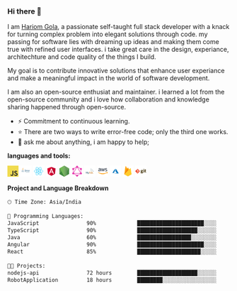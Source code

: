 ### Hi there 👋

I am [Hariom Gola](https://hariomgola.github.io/), a passionate self-taught full stack developer with a knack for turning complex problem into elegant solutions through code. my passing for software lies with dreaming up ideas and making them come true with refined user interfaces. i take great care in the design, experiance, architechture and code quality of the things I build.

My goal is to contribute innovative solutions that enhance user experiance and make a meaningful impact in the world of software development.

I am also an open-source enthusiat and maintainer. i learned a lot from the open-source community and i love how collaboration and knowledge sharing happened through open-source.

- ⚡ Commitment to continuous learning.
- ⭐ There are two ways to write error-free code; only the third one works.
- 💬 ask me about anything, i am happy to help;

**languages and tools:**

<code><img height="25" src="https://github.com/hariomgola/hariomgola/blob/81ea2f890f295d8f9770eb3015d1b8e7450f6caa/img_source/_javascript.png"></code>
<code><img height="25" src="https://github.com/hariomgola/hariomgola/blob/81ea2f890f295d8f9770eb3015d1b8e7450f6caa/img_source/_java.png"></code>
<code><img height="25" src="https://github.com/hariomgola/hariomgola/blob/81ea2f890f295d8f9770eb3015d1b8e7450f6caa/img_source/_react.png"></code>
<code><img height="25" src="https://github.com/hariomgola/hariomgola/blob/81ea2f890f295d8f9770eb3015d1b8e7450f6caa/img_source/_angular.png"></code>
<code><img height="25" src="https://github.com/hariomgola/hariomgola/blob/81ea2f890f295d8f9770eb3015d1b8e7450f6caa/img_source/_nodejs.png"></code>
<code><img height="25" src="https://github.com/hariomgola/hariomgola/blob/81ea2f890f295d8f9770eb3015d1b8e7450f6caa/img_source/_graphql.png"></code>
<code><img height="25" src="https://github.com/hariomgola/hariomgola/blob/81ea2f890f295d8f9770eb3015d1b8e7450f6caa/img_source/_mysql.png"></code>
<code><img height="25" src="https://github.com/hariomgola/hariomgola/blob/81ea2f890f295d8f9770eb3015d1b8e7450f6caa/img_source/_aws.png"></code>
<code><img height="25" src="https://github.com/hariomgola/hariomgola/blob/81ea2f890f295d8f9770eb3015d1b8e7450f6caa/img_source/_azure.png"></code>
<code><img height="25" src="https://github.com/hariomgola/hariomgola/blob/81ea2f890f295d8f9770eb3015d1b8e7450f6caa/img_source/_firebase.png"></code>
<code><img height="25" src="https://github.com/hariomgola/hariomgola/blob/81ea2f890f295d8f9770eb3015d1b8e7450f6caa/img_source/_git.png"></code>

**Project and Language Breakdown**

```text
🕑︎ Time Zone: Asia/India

💬 Programming Languages:
JavaScript               90%             █████████████████████░░░░
TypeScript               90%             ███████████████████░░░░░░
Java                     60%             █████████████████░░░░░░░░
Angular                  90%             █████████████████████░░░░
React                    85%             ████████████████████░░░░░

🐱‍💻 Projects:
nodejs-api               72 hours        ███████████████████░░░░░░
RobotApplication         18 hours        ████████░░░░░░░░░░░░░░░░░
```
